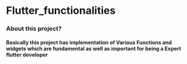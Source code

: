# Flutter_functionalities

### About this project?

#### Basically this project has implementation of Various Functions and widgets which are fundamental as well as important for being a Expert flutter developer
